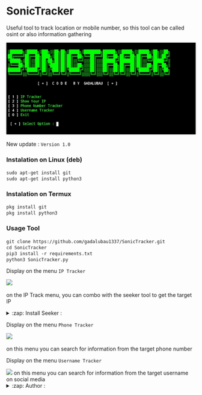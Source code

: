 # SonicTracker
Useful tool to track location or mobile number, so this tool can be called osint or also information gathering

<img src="https://github.com/gadalubau1337/SonicTracker/blob/main/asset/bn.png"/>

New update :
```Version 1.0```

### Instalation on Linux (deb)
```
sudo apt-get install git
sudo apt-get install python3
```

### Instalation on Termux
```
pkg install git
pkg install python3
```

### Usage Tool
```
git clone https://github.com/gadalubau1337/SonicTracker.git
cd SonicTracker
pip3 install -r requirements.txt
python3 SonicTracker.py
```

Display on the menu ```IP Tracker```

<img src="https://github.com/gadalubau1337/SonicTracker/blob/main/asset/ip.png " />

on the IP Track menu, you can combo with the seeker tool to get the target IP
<details>
<summary>:zap: Install Seeker :</summary>
- <strong><a href="https://github.com/thewhiteh4t/seeker">Get Seeker</a></strong>
</details>

Display on the menu ```Phone Tracker```

<img src="https://github.com/gadalubau1337/SonicTracker/blob/main/asset/phone.png" />

on this menu you can search for information from the target phone number

Display on the menu ```Username Tracker```

<img src="https://github.com/gadalubau1337/SonicTracker/blob/main/asset/User.png"/>
on this menu you can search for information from the target username on social media

<details>
<summary>:zap: Author :</summary>
- <strong><a href="https://github.com/gadalubau1337">HunxByts</a></strong>
</details>
